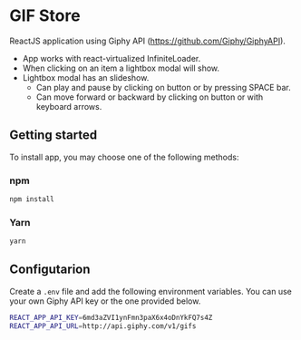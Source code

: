 # GIF Store

ReactJS application using Giphy API (https://github.com/Giphy/GiphyAPI).

  - App works with react-virtualized InfiniteLoader.
  - When clicking on an item a lightbox modal will show.
  - Lightbox modal has an slideshow. 
    - Can play and pause by clicking on button or by pressing SPACE bar.
    - Can move forward or backward by clicking on button or with keyboard arrows.

## Getting started

To install app, you may choose one of the following methods:

### npm

```sh
npm install
```

### Yarn

```sh
yarn
```

## Configutarion

Create a `.env` file and add the following environment variables. You can use your own Giphy API key or the one provided below.

```sh
REACT_APP_API_KEY=6md3aZVI1ynFmn3paX6x4oDnYkFQ7s4Z
REACT_APP_API_URL=http://api.giphy.com/v1/gifs
```




